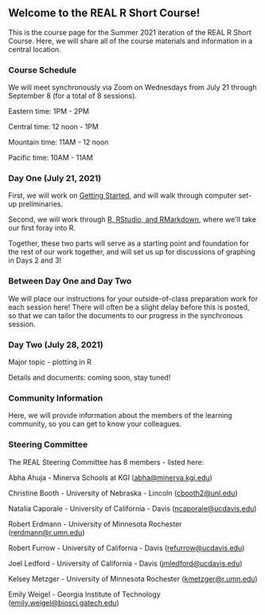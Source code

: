 ## Welcome to the REAL R Short Course!

This is the course page for the Summer 2021 iteration of the REAL R Short Course.  Here, we will share all of the course materials and information in a central location.

### Course Schedule

We will meet synchronously via Zoom on Wednesdays from July 21 through September 8 (for a total of 8 sessions).

Eastern time: 1PM - 2PM

Central time: 12 noon - 1PM

Mountain time: 11AM - 12 noon

Pacific time: 10AM - 11AM

### Day One (July 21, 2021)

First, we will work on [Getting Started](https://robertmerdmann.github.io/REALshortcourse_Summer2021/Day1/Day1_GitHub.html), and will walk through computer set-up preliminaries.

Second, we will work through [R, RStudio, and RMarkdown](https://robertmerdmann.github.io/REALshortcourse_Summer2021/Day1/Day1_Activity.html), where we'll take our first foray into R.

Together, these two parts will serve as a starting point and foundation for the rest of our work together, and will set us up for discussions of graphing in Days 2 and 3!

### Between Day One and Day Two

We will place our instructions for your outside-of-class preparation work for each session here!  There will often be a slight delay before this is posted, so that we can tailor the documents to our progress in the synchronous session.

### Day Two (July 28, 2021)

Major topic - plotting in R

Details and documents: coming soon, stay tuned!


### Community Information

Here, we will provide information about the members of the learning community, so you can get to know your colleagues.

### Steering Committee

The REAL Steering Committee has 8 members - listed here:

Abha Ahuja - Minerva Schools at KGI (abha@minerva.kgi.edu)

Christine Booth - University of Nebraska - Lincoln (cbooth2@unl.edu)

Natalia Caporale - University of California - Davis (ncaporale@ucdavis.edu)

Robert Erdmann - University of Minnesota Rochester (rerdmann@r.umn.edu)

Robert Furrow - University of California - Davis (refurrow@ucdavis.edu)

Joel Ledford - University of California - Davis (jmledford@ucdavis.edu)

Kelsey Metzger - University of Minnesota Rochester (kmetzger@r.umn.edu)

Emily Weigel - Georgia Institute of Technology (emily.weigel@biosci.gatech.edu)

